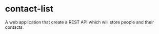 # contact-list
A web application that create a REST API which will store people and their contacts.
